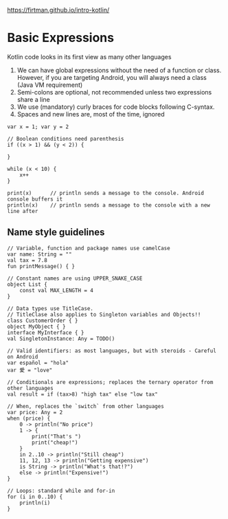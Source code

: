 https://firtman.github.io/intro-kotlin/

# Basic Expressions

Kotlin code looks in its first view as many other languages

1. We can have global expressions without the need of a function or class. However, if you are targeting Android, you will always need a class (Java VM requirement)
2. Semi-colons are optional, not recommended unless two expressions share a line
3. We use (mandatory) curly braces for code blocks following C-syntax.
4. Spaces and new lines are, most of the time, ignored

```
var x = 1; var y = 2

// Boolean conditions need parenthesis
if ((x > 1) && (y < 2)) {

}

while (x < 10) {
    x++
}

print(x)      // println sends a message to the console. Android console buffers it
println(x)    // println sends a message to the console with a new line after
```

## Name style guidelines

```
// Variable, function and package names use camelCase
var name: String = ""
val tax = 7.8
fun printMessage() { }

// Constant names are using UPPER_SNAKE_CASE
object List {
    const val MAX_LENGTH = 4
}

// Data types use TitleCase.
// TitleClase also applies to Singleton variables and Objects!!
class CustomerOrder { }
object MyObject { }
interface MyInterface { }
val SingletonInstance: Any = TODO()

// Valid identifiers: as most languages, but with steroids - Careful on Android
var español = "hola"
var 愛 = "love"

// Conditionals are expressions; replaces the ternary operator from other languages
val result = if (tax>8) "high tax" else "low tax"

// When, replaces the `switch` from other languages
var price: Any = 2
when (price) {
    0 -> println("No price")
    1 -> {
        print("That's ")
        print("cheap!")
    }
    in 2..10 -> println("Still cheap")
    11, 12, 13 -> println("Getting expensive")
    is String -> println("What's that!?")
    else -> println("Expensive!")
}

// Loops: standard while and for-in
for (i in 0..10) {
    println(i)
}
```
